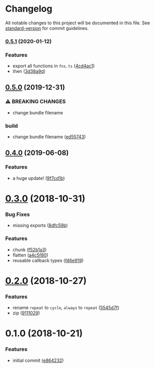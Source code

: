 # Changelog

All notable changes to this project will be documented in this file. See [standard-version](https://github.com/conventional-changelog/standard-version) for commit guidelines.

### [0.5.1](https://github.com/reinventing-wheels/it/compare/v0.5.0...v0.5.1) (2020-01-12)


### Features

* export all functions in `fns.ts` ([4cd4ac1](https://github.com/reinventing-wheels/it/commit/4cd4ac1ee62bf307c4557da338388aba531f9342))
* then ([3d38a9d](https://github.com/reinventing-wheels/it/commit/3d38a9d6e12bd9459f2be4cd2a4379818d7dc0cf))

## [0.5.0](https://github.com/reinventing-wheels/it/compare/v0.4.0...v0.5.0) (2019-12-31)


### ⚠ BREAKING CHANGES

* change bundle filename

### build

* change bundle filename ([ed55743](https://github.com/reinventing-wheels/it/commit/ed557435969a26e7feb67a88a5562a9d5521651c))

## [0.4.0](https://github.com/reinventing-wheels/it/compare/v0.3.0...v0.4.0) (2019-06-08)


### Features

* a huge update! ([9f7cd1b](https://github.com/reinventing-wheels/it/commit/9f7cd1b))



<a name="0.3.0"></a>
# [0.3.0](https://github.com/reinventing-wheels/it/compare/v0.2.0...v0.3.0) (2018-10-31)


### Bug Fixes

* missing exports ([8dfc59b](https://github.com/reinventing-wheels/it/commit/8dfc59b))


### Features

* chunk ([f52b1a3](https://github.com/reinventing-wheels/it/commit/f52b1a3))
* flatten ([a4c5f80](https://github.com/reinventing-wheels/it/commit/a4c5f80))
* reusable callback types ([f46e919](https://github.com/reinventing-wheels/it/commit/f46e919))



<a name="0.2.0"></a>
# [0.2.0](https://github.com/reinventing-wheels/it/compare/v0.1.0...v0.2.0) (2018-10-27)


### Features

* rename `repeat` to `cycle`, `always` to `repeat` ([5545d7f](https://github.com/reinventing-wheels/it/commit/5545d7f))
* zip ([9111029](https://github.com/reinventing-wheels/it/commit/9111029))



<a name="0.1.0"></a>
# 0.1.0 (2018-10-21)


### Features

* initial commit ([e864232](https://github.com/reinventing-wheels/it/commit/e864232))

